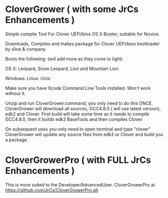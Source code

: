 CloverGrower ( with some JrCs Enhancements )
============

Simple compile Tool For Clover UEFI/bios OS X Booter, suitable for Novice.

Downloads, Compiles and makes package for Clover UEFI/bios bootloader by slice & company

Boots the following: (will add more as they come to light)

OS X: Leopard, Snow Leopard, Lion and Mountain Lion

Windows:
Linux:
Unix:



Make sure you have Xcode Command Line Tools installed. Won't work without it.

Unzip and run CloverGrower.command, you only need to do this ONCE.
CloverGrower will download all sources, GCC4.8.0 ( will use latest version), edk2 and Clover.
First build will take some time as it needs to compile GCC4.8.0, 
then it builds edk2 BaseTools and then compiles Clover. 

On subsequent uses you only need to open terminal and type "clover"
CloverGrower will update any source files from edk2 or Clover and build you a package.


CloverGrowerPro ( with FULL JrCs Enhancements )
===============

This is more suited to the Developer/AdvancedUser.
CloverGrowerPro at https://github.com/JrCs/CloverGrowerPro.git

